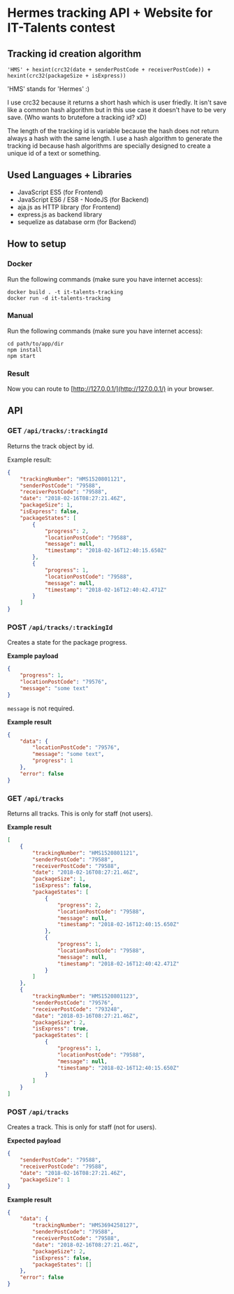 # Hermes tracking API + Website for IT-Talents contest

## Tracking id creation algorithm

`'HMS' + hexint(crc32(date + senderPostCode + receiverPostCode)) + hexint(crc32(packageSize + isExpress))`

'HMS' stands for 'Hermes' :)

I use crc32 because it returns a short hash which is user friedly.
It isn't save like a common hash algorithm but in this use case it doesn't have to be very save. (Who wants to brutefore a tracking id? xD)

The length of the tracking id is variable because the hash does not return always a hash with the same length.
I use a hash algorithm to generate the tracking id because hash algorithms are specially designed to create a unique id of a text or something.

## Used Languages + Libraries

 * JavaScript ES5 (for Frontend)
 * JavaScript ES6 / ES8 - NodeJS (for Backend)
 * aja.js as HTTP library (for Frontend)
 * express.js as backend library
 * sequelize as database orm (for Backend)

## How to setup

### Docker
Run the following commands (make sure you have internet access):
```
docker build . -t it-talents-tracking
docker run -d it-talents-tracking
```

### Manual
Run the following commands (make sure you have internet access):
```
cd path/to/app/dir
npm install
npm start
```

### Result
Now you can route to [http://127.0.0.1/](http://127.0.0.1/) in your browser.


## API

### GET `/api/tracks/:trackingId`
Returns the track object by id.

Example result:
```JSON
{
    "trackingNumber": "HMS1520801121",
    "senderPostCode": "79588",
    "receiverPostCode": "79588",
    "date": "2018-02-16T08:27:21.46Z",
    "packageSize": 1,
    "isExpress": false,
    "packageStates": [
        {
            "progress": 2,
            "locationPostCode": "79588",
            "message": null,
            "timestamp": "2018-02-16T12:40:15.650Z"
        },
        {
            "progress": 1,
            "locationPostCode": "79588",
            "message": null,
            "timestamp": "2018-02-16T12:40:42.471Z"
        }
    ]
}
```

### POST `/api/tracks/:trackingId`
Creates a state for the package progress.

**Example payload**
```JSON
{
    "progress": 1,
    "locationPostCode": "79576",
    "message": "some text"
}
```
`message` is not required.

**Example result**
```JSON
{
    "data": {
        "locationPostCode": "79576",
        "message": "some text",
        "progress": 1
    },
    "error": false
}
```

### GET `/api/tracks`
Returns all tracks. This is only for staff (not users).

**Example result**
```JSON
[
    {
        "trackingNumber": "HMS1520801121",
        "senderPostCode": "79588",
        "receiverPostCode": "79588",
        "date": "2018-02-16T08:27:21.46Z",
        "packageSize": 1,
        "isExpress": false,
        "packageStates": [
            {
                "progress": 2,
                "locationPostCode": "79588",
                "message": null,
                "timestamp": "2018-02-16T12:40:15.650Z"
            },
            {
                "progress": 1,
                "locationPostCode": "79588",
                "message": null,
                "timestamp": "2018-02-16T12:40:42.471Z"
            }
        ]
    },
    {
        "trackingNumber": "HMS1520801123",
        "senderPostCode": "79576",
        "receiverPostCode": "793248",
        "date": "2018-03-16T08:27:21.46Z",
        "packageSize": 2,
        "isExpress": true,
        "packageStates": [
            {
                "progress": 1,
                "locationPostCode": "79588",
                "message": null,
                "timestamp": "2018-02-16T12:40:15.650Z"
            }
        ]
    }
]
```

### POST `/api/tracks`
Creates a track. This is only for staff (not for users).

**Expected payload**
```JSON
{
	"senderPostCode": "79588",
	"receiverPostCode": "79588",
	"date": "2018-02-16T08:27:21.46Z",
	"packageSize": 1
}
```

**Example result**
```JSON
{
    "data": {
        "trackingNumber": "HMS3694258127",
        "senderPostCode": "79588",
        "receiverPostCode": "79588",
        "date": "2018-02-16T08:27:21.46Z",
        "packageSize": 2,
        "isExpress": false,
        "packageStates": []
    },
    "error": false
}
```
